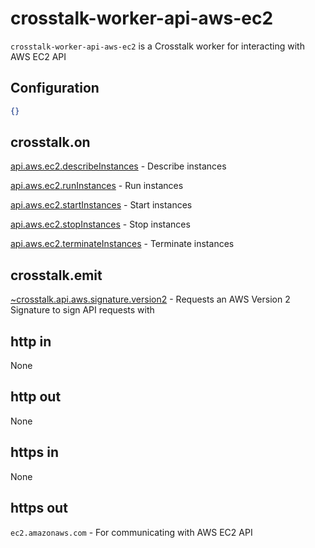 crosstalk-worker-api-aws-ec2
============================

`crosstalk-worker-api-aws-ec2` is a Crosstalk worker for interacting with AWS EC2 API

## Configuration

```json
{}
```

## crosstalk.on

[api.aws.ec2.describeInstances](/crosstalk/crosstalk-worker-api-aws-ec2/wiki/api.aws.ec2.describeInstances) - Describe instances

[api.aws.ec2.runInstances](/crosstalk/crosstalk-worker-api-aws-ec2/wiki/api.aws.ec2.runInstances) - Run instances

[api.aws.ec2.startInstances](/crosstalk/crosstalk-worker-api-aws-ec2/wiki/api.aws.ec2.startInstances) - Start instances

[api.aws.ec2.stopInstances](/crosstalk/crosstalk-worker-api-aws-ec2/wiki/api.aws.ec2.stopInstances) - Stop instances

[api.aws.ec2.terminateInstances](/crosstalk/crosstalk-worker-api-aws-ec2/wiki/api.aws.ec2.terminateInstances) - Terminate instances

## crosstalk.emit

[~crosstalk.api.aws.signature.version2](/crosstalk/crosstalk-worker-api-aws-signature-version2/wiki/api.aws.signature.version2) - Requests an AWS Version 2 Signature to sign API requests with

## http in

None

## http out

None

## https in

None

## https out

`ec2.amazonaws.com` - For communicating with AWS EC2 API

